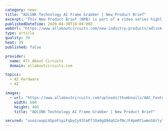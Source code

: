 ```yaml
---
category: news
title: "ADLINK Technology AI Frame Grabber | New Product Brief"
excerpt: "This New Product Brief (NPB) is part of a video series highlighting the features, applications, and technical specs of newly-released products."
publishedDateTime: 2020-04-30T18:04:00Z
webUrl: "https://www.allaboutcircuits.com/new-industry-products/adlink-technology-ai-frame-grabber-new-product-brief/"
type: article
quality: 39
heat: 39
published: false

provider:
  name: All About Circuits
  domain: allaboutcircuits.com

topics:
  - AI Hardware
  - AI

images:
  - url: "https://www.allaboutcircuits.com/uploads/thumbnails/AAC_Feature_with_Button-600x400_%2874%29_1.jpg"
    width: 600
    height: 400
    title: "ADLINK Technology AI Frame Grabber | New Product Brief"

secured: "uvozcwapLUGpoFigiFqbyCy93lmP7J8a0gQ9dqG2nfNc/F4pm0TiwmoS8rlyljEYcFaQ4DLovPQDFzkkj4FzsNLAgQJWrmIZKEn93Y6rmVDx95lXkQ079p2fk48NkepmuSQeOE2Oz2WURuq+ulETd/ZBvrrHBao1mcBDrVHRFzljc7Eg1PSz41X8I6sGyOMif9KiEY7AXx73+sapBR++g1G0hTWBR8az5p4lM8ZNiqUaepq6+E9snXiluHUnig4VlkCbF6zewcF9wfQMAeHQkhO+2uAuJ7gjOiMWExdIdX3RQiciZ69leM1W6F3vXCWp;KEsN5NkMKtTZTBsAXrFpXg=="
---
```


